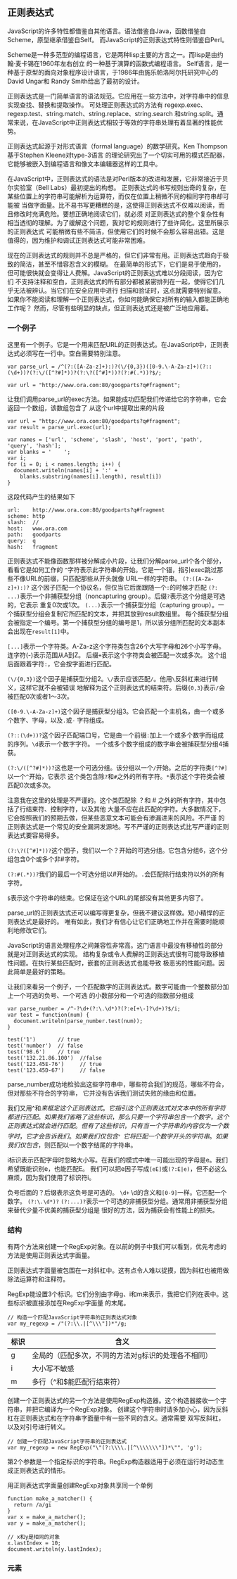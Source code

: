 

## 正则表达式

JavaScript的许多特性都借鉴自其他语言。语法借鉴自Java，函数借鉴自Scheme，原型继承借鉴自Self。
而JavaScript的正则表达式特性则借鉴自Perl。

Scheme是一种多范型的编程语言，它是两种lisp主要的方言之一。而lisp是由约翰·麦卡锡在1960年左右创立
的一种基于演算的函数式编程语言。
Self语言，是一种基于原型的面向对象程序设计语言，于1986年由施乐帕洛阿尔托研究中心的David Ungar和
Randy Smith给出了最初的设计。

正则表达式是一门简单语言的语法规范。它应用在一些方法中，对字符串中的信息实现查找、替换和提取操作。
可处理正则表达式的方法有 regexp.exec、regexp.test、string.match、string.replace、string.search
和string.split。通常来说，在JavaScript中正则表达式相较于等效的字符串处理有着显著的性能优势。

正则表达式起源于对形式语言（formal language）的数学研究。Ken Thompson基于Stephen Kleene对type-3语言
的理论研究出了一个切实可用的模式匹配器，它能够被嵌入到编程语言和像文本编辑器这样的工具中。

在JavaScript中，正则表达式的语法是对Perl版本的改进和发展，它非常接近于贝尔实验室（Bell Labs）最初提出的构想。
正则表达式的书写规则出奇的复杂，在某些位置上的字符串可能解析为运算符，而仅在位置上稍微不同的相同字符串却可能被
当做字面量。比不易书写更糟糕的是，这使得正则表达式不仅难以阅读，而且修改时充满危险。要想正确地阅读它们，就必须
对正则表达式的整个复杂性有相当透彻的理解。为了缓解这个问题，我对它的规则进行了些许简化。这里所展示的正则表达式
可能稍微有些不简洁，但使用它们的时候不会那么容易出错。这是值得的，因为维护和调试正则表达式可能非常困难。

现在的正则表达式的规则并不总是严格的，但它们非常有用。正则表达式趋向于极致的简洁，甚至不惜容忍含义的模糊。
在最简单的形式下，它们是易于使用的，但可能很快就会变得让人费解。JavaScript的正则表达式难以分段阅读，因为它们
不支持注释和空白，正则表达式的所有部分都被紧密排列在一起，使得它们几乎无法被辨认。当它们在安全应用中进行
扫描和验证时，这点就需要特别留意。如果你不能阅读和理解一个正则表达式，你如何能确保它对所有的输入都能正确地工作呢？
然而，尽管有些明显的缺点，但正则表达式还是被广泛地应用着。

### 一个例子

这里有一个例子。它是一个用来匹配URL的正则表达式。在JavaScript中，正则表达式必须写在一行中。空白需要特别注意。
```
var parse_url = /^(?:([A-Za-z]+):)?(\/{0,3})([0-9.\-A-Za-z]+)(?::(\d+))?(?:\/([^?#]*))?(?:\?([^#]*))?(?:#(.*))?$/;

var url = "http://www.ora.com:80/googparts?q#fragment";
```
让我们调用parse_url的exec方法。如果能成功匹配我们传递给它的字符串，它会返回一个数组，该数组包含了
从这个url中提取出来的片段
```
var url = "http://www.ora.com:80/goodparts?q#fragment";
var result = parse_url.exec(url);

var names = ['url', 'scheme', 'slash', 'host', 'port', 'path', 'query', 'hash'];
var blanks = '    ';
var i;
for (i = 0; i < names.length; i++) {
  document.writeln(names[i] + ':' +
    blanks.substring(names[i].length), result[i])
}
```
这段代码产生的结果如下
```
url:    http://www.ora.com:80/goodparts?q#fragment
scheme: http
slash:  //
host:   www.ora.com
path:   goodparts
query:  q
hash:   fragment
```

正则表达式不能像函数那样被分解成小片段，让我们分解parse_url个各个部分，看看它是如何工作的
`^`字符表示此字符串的开始。它是一个锚，指引exec跳过那些不像URL的前缀，只匹配那些从开头就像
URL一样的字符串。
`(?:([A-Za-z]+):)?`
这个因子匹配一个协议名，但仅当它后面跟随一个`:`的时候才匹配
`(?: ...)`表示一个非捕获型分组（noncapturing group）。后缀`?`表示这个分组是可选的，它表示
重复0次或1次。
`(...)`表示一个捕获型分组（capturing group）。一个捕获型分组会复制它所匹配的文本，并把其放到result数组里。
每个捕获型分组会被指定一个编号。第一个捕获型分组的编号是1，所以该分组所匹配的文本副本会出现在`result[1]`中。

`[...]`表示一个字符类。A-Za-z这个字符类包含26个大写字母和26个小写字母。连字符(-)表示范围从A到Z。
后缀`+`表示这个字符类会被匹配一次或多次。
这个组后面跟着字符`:`，它会按字面进行匹配。

`(\/{0,3})`这个因子是捕获型分组2。`\/`表示应该匹配`/`。他用`\`反斜杠来进行转义，这样它就不会被错误
地解释为这个正则表达式的结束符。后缀`{0,3}`表示`/`会被匹配0次或者1～3次。

`([0-9.\-A-Za-z]+)`这个因子是捕获型分组3。它会匹配一个主机名，由一个或多个数字、字母，以及`.`或`-`
字符组成。

`(?::(\d+))?`这个因子匹配端口号，它是由一个前缀`:`加上一个或多个数字而组成的序列。`\d`表示一个数字字符。
一个或多个数字组成的数字串会被捕获型分组4捕获。

`(?:\/([^?#]*))?`这也是一个可选分组。该分组以一个`/`开始。之后的字符类`[^?#]`以一个`^`开始，它表示
这个类包含除`?`和`#`之外的所有字符。`*`表示这个字符类会被匹配0次或多次。

注意我在这里的处理是不严谨的。这个类匹配除 ？和 # 之外的所有字符，其中包括了行结束符、控制字符，以及其他
大量不应在此匹配的字符。大多数情况下，它会按照我们的预期去做，但某些恶意文本可能会有渗漏进来的风险。不严谨
的正则表达式是一个常见的安全漏洞发源地。写不严谨的正则表达式比写严谨的正则表达式要容易得多。

`(?:\?([^#]*))?`这个因子，我们以一个？开始的可选分组。它包含分组6，这个分组包含0个或多个非#字符。

`(?:#(.*))?`我们的最后一个可选分组以#开始的。`.`会匹配除行结束符以外的所有字符。

`$`表示这个字符串的结束。它保证在这个URL的尾部没有其他更多内容了。

parse_url的正则表达式还可以编写得更复杂，但我不建议这样做。短小精悍的正则表达式是最好的。
唯有如此，我们才有信心让它们正确地工作并在需要时能顺利地修改它们。

JavaScript的语言处理程序之间兼容性非常高。这门语言中最没有移植性的部分就是对正则表达式的实现。
结构复杂或令人费解的正则表达式很有可能导致移植性问题。在执行某些匹配时，嵌套的正则表达式也能导致
极恶劣的性能问题。因此简单是最好的策略。

让我们来看另一个例子，一个匹配数字的正则表达式。数字可能由一个整数部分加上一个可选的负号、一个可选
的小数部分和一个可选的指数部分组成
```
var parse_number = /^-?\d+(?:\.\d*)?(?:e[+\-]?\d+)?$/i;
var test = function(num) {
  document.writeln(parse_number.test(num));
}

test('1')       // true
test('number')  // false
test('98.6')    // true
test('132.21.86.100')  //false
test('123.45E-76')     // true
test('123.45D-67')     // false
```
parse_number成功地检验出这些字符串中，哪些符合我们的规范，哪些不符合，但对那些不符合的字符串，
它并没有告诉我们测试失败的缘由和位置。

我们又用^和$来框定这个正则表达式。它指引这个正则表达式对文本中的所有字符都进行匹配。如果我们省略
了这些标识，那么只要一个字符串包含一个数字，这个正则表达式就会进行匹配。但有了这些标识，只有当一个
字符串的内容仅为一个数字时，它才会告诉我们。如果我们仅包含^，它将匹配一个数字开头的字符串。如果
我们仅包含$，则匹配以一个数字结尾的字符串。

i标识表示匹配字母时忽略大小写。在我们的模式中唯一可能出现的字母是e。我们希望既能识别e，也能匹配E。
我们可以把e因子写成`[eE]`或`(?:E|e)`，但不必这么麻烦，因为我们使用了标识符i。

负号后面的？后缀表示这负号是可选的。
`\d+` \d的含义和`[0-9]`一样。它匹配一个数字。
`(?:\.\d*)?` `(?:...)?`表示一个可选的非捕获型分组。通常用非捕获型分组来替代少量不优美的捕获型分组是
很好的方法，因为捕获会有性能上的损失。

### 结构

有两个方法来创建一个RegExp对象。在以前的例子中我们可以看到，优先考虑的方法是使用正则表达式字面量。

正则表达式字面量被包围在一对斜杠中。这有点令人难以捉摸，因为斜杠也被用做除法运算符和注释符。

RegExp能设置3个标识。它们分别由字母g、i和m来表示，我把它们列在表中。这些标识被直接添加在RegExp字面量
的末尾。
```
// 构造一个匹配JavaScript字符串的正则表达式对象
var my_regexp = /"(?:\\.|[^\\\"])*"/g;
```

| 标识 | 含义 |
|----|----|
| g | 全局的（匹配多次，不同的方法对g标识的处理各不相同） |
| i | 大小写不敏感 |
| m | 多行（^和$能匹配行结束符）|

创建一个正则表达式的另一个方法是使用RegExp构造器。这个构造器接收一个字符串，并把它编译为一个RegExp对象。
创建这个字符串时请多加小心，因为反斜杠在正则表达式和在字符串字面量中有一些不同的含义。通常需要
双写反斜杠，以及对引号进行转义。

```
// 创建一个匹配JavaScript字符串的正则表达式
var my_regexp = new RegExp("\"(?:\\\\.|[^\\\\\\\"])*\"", 'g');
```
第2个参数是一个指定标识的字符串。RegExp构造器适用于必须在运行时动态生成正则表达式的情形。

用正则表达式字面量创建RegExp对象共享同一个单例
```
function make_a_matcher() {
  return /a/gi
}
var x = make_a_matcher();
var y = make_a_matcher();

// x和y是相同的对象
x.lastIndex = 10;
document.writeln(y.lastIndex);
```

### 元素


